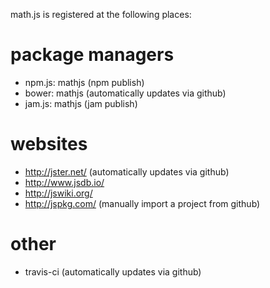 math.js is registered at the following places:

# package managers
- npm.js: mathjs (npm publish)
- bower:  mathjs (automatically updates via github)
- jam.js: mathjs (jam publish)

# websites
- http://jster.net/ (automatically updates via github)
- http://www.jsdb.io/
- http://jswiki.org/
- http://jspkg.com/ (manually import a project from github)

# other
- travis-ci (automatically updates via github)
